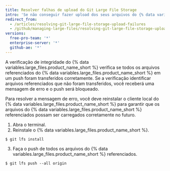 ```yaml
---
title: Resolver falhas de upload do Git Large File Storage
intro: 'Se não conseguir fazer upload dos seus arquivos do {% data variables.large_files.product_name_short %}, siga as etapas para tentar resolver o erro de upload.'
redirect_from:
  - /articles/resolving-git-large-file-storage-upload-failures
  - /github/managing-large-files/resolving-git-large-file-storage-upload-failures
versions:
  free-pro-team: '*'
  enterprise-server: '*'
  github-ae: '*'
---
```


A verificação de integridade do {% data variables.large_files.product_name_short %} verifica se todos os arquivos referenciados do {% data variables.large_files.product_name_short %} em um push foram transferidos corretamente. Se a verificação identificar arquivos referenciados que não foram transferidos, você receberá uma mensagem de erro e o push será bloqueado.

Para resolver a mensagem de erro, você deve reinstalar o cliente local do {% data variables.large_files.product_name_short %} para garantir que os arquivos do {% data variables.large_files.product_name_short %} referenciados possam ser carregados corretamente no futuro.

1. Abra o terminal.
2. Reinstale o {% data variables.large_files.product_name_short %}.
  ```shell
  $ git lfs install
  ```
3. Faça o push de todos os arquivos do {% data variables.large_files.product_name_short %} referenciados.
  ```shell
  $ git lfs push --all origin
  ```
